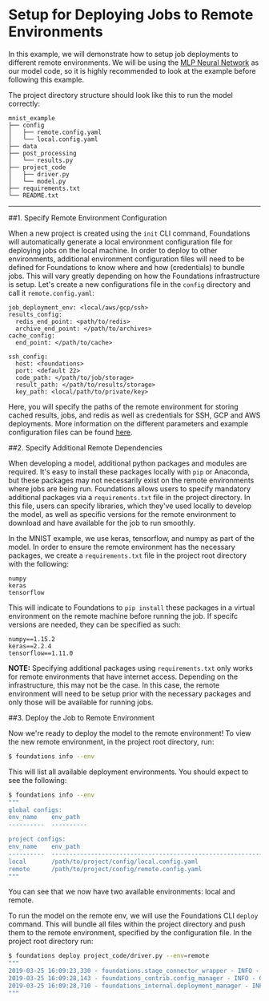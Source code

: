 <h1>Setup for Deploying Jobs to Remote Environments</h1>

In this example, we will demonstrate how to setup job deployments to different remote environments. We will be using the [MLP Neural Network](../mnist_example/) as our model code, so it is highly recommended to look at the example before following this example.

The project directory structure should look like this to run the model correctly:
```
mnist_example
├── config
│   ├── remote.config.yaml
│   └── local.config.yaml
├── data
├── post_processing
│   └── results.py
├── project_code
│   ├── driver.py
│   └── model.py
├── requirements.txt
└── README.txt
```
---
##1. Specify Remote Environment Configuration 

When a new project is created using the `init` CLI command, Foundations will automatically generate a local environment configuration file for deploying jobs on the local machine. In order to deploy to other environments, additional environment configuration files will need to be defined for Foundations to know where and how (credentials) to bundle jobs. This will vary greatly depending on how the Foundations infrastructure is setup. Let's create a new configurations file in the `config` directory and call it `remote.config.yaml`:
```
job_deployment_env: <local/aws/gcp/ssh>
results_config:
  redis_end_point: <path/to/redis>
  archive_end_point: </path/to/archives>
cache_config:
  end_point: </path/to/cache>

ssh_config:
  host: <foundations>
  port: <default 22>
  code_path: </path/to/job/storage>
  result_path: </path/to/results/storage>
  key_path: <local/path/to/private/key>
```

Here, you will specify the paths of the remote environment for storing cached results, jobs, and redis as well as credentials for SSH, GCP and AWS deployments. More information on the different parameters and example configuration files can be found [here](../configs/#configuration-options).

##2. Specify Additional Remote Dependencies

When developing a model, additional python packages and modules are required. It's easy to install these packages locally with `pip` or Anaconda, but these packages may not necessarily exist on the remote environments where jobs are being run. Foundations allows users to specify mandatory additional packages via a `requirements.txt` file in the project directory. In this file, users can specify libraries, which they've used locally to develop the model, as well as specific versions for the remote environment to download and have available for the job to run smoothly.

In the MNIST example, we use keras, tensorflow, and numpy as part of the model. In order to ensure the remote environment has the necessary packages, we create a `requirements.txt` file in the project root directory with the following:
```
numpy
keras
tensorflow
```
This will indicate to Foundations to `pip install` these packages in a virtual environment on the remote machine before running the job. If specifc versions are needed, they can be specified as such:
```
numpy==1.15.2
keras==2.2.4
tensorflow==1.11.0
```
**NOTE:** Specifying additional packages using `requirements.txt` only works for remote environments that have internet access. Depending on the infrastructure, this may not be the case. In this case, the remote environment will need to be setup prior with the necessary packages and only those will be available for running jobs.

##3. Deploy the Job to Remote Environment

Now we're ready to deploy the model to the remote environment! To view the new remote environment, in the project root directory, run:
```bash
$ foundations info --env
```

This will list all available deployment environments. You should expect to see the following:
```bash
$ foundations info --env
"""
global configs:
env_name    env_path
----------  ----------

project configs:
env_name    env_path
----------  ------------------------------------------------------------------------
local       /path/to/project/config/local.config.yaml
remote      /path/to/project/config/remote.config.yaml
"""
```
You can see that we now have two available environments: local and remote. 

To run the model on the remote env, we will use the Foundations CLI `deploy` command. This will bundle all files within the project directory and push them to the remote environment, specified by the configuration file. In the project root directory run:
```bash
$ foundations deploy project_code/driver.py --env=remote
"""
2019-03-25 16:09:23,330 - foundations.stage_connector_wrapper - INFO - Deploying job...
2019-03-25 16:09:28,143 - foundations_contrib.config_manager - INFO - Configured with {'deployment_type': <class 'foundations_ssh.sftp_job_deployment.SFTPJobDeployment'>}
2019-03-25 16:09:28,710 - foundations_internal.deployment_manager - INFO - Job '08454775-c1d3-4769-828c-47dfe11f745c' deployed.
"""
```

